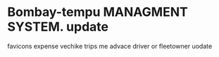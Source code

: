 ﻿# Bombay-tempu MANAGMENT SYSTEM. update
favicons
expense vechike
trips me advace driver or fleetowner
uodate
